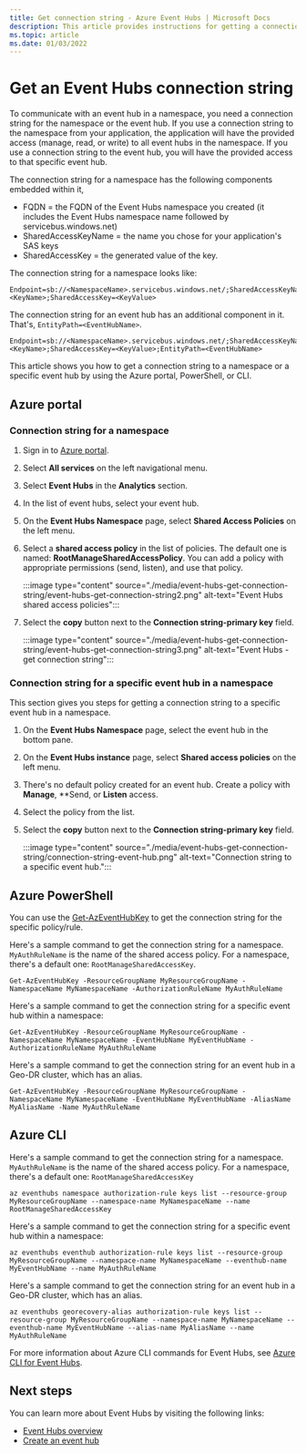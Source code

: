 ```yaml
---
title: Get connection string - Azure Event Hubs | Microsoft Docs
description: This article provides instructions for getting a connection string that clients can use to connect to Azure Event Hubs. 
ms.topic: article
ms.date: 01/03/2022 
---
```


# Get an Event Hubs connection string
To communicate with an event hub in a namespace, you need a connection string for the namespace or the event hub. If you use a connection string to the namespace from your application, the application will have the provided access (manage, read, or write) to all event hubs in the namespace. If you use a connection string to the event hub, you will have the provided access to that specific event hub. 

The connection string for a namespace has the following components embedded within it,

* FQDN = the FQDN of the Event Hubs namespace you created (it includes the Event Hubs namespace name followed by servicebus.windows.net)
* SharedAccessKeyName = the name you chose for your application's SAS keys
* SharedAccessKey = the generated value of the key.

The connection string for a namespace looks like:

```
Endpoint=sb://<NamespaceName>.servicebus.windows.net/;SharedAccessKeyName=<KeyName>;SharedAccessKey=<KeyValue>
```

The connection string for an event hub has an additional component in it. That's, `EntityPath=<EventHubName>`. 

```
Endpoint=sb://<NamespaceName>.servicebus.windows.net/;SharedAccessKeyName=<KeyName>;SharedAccessKey=<KeyValue>;EntityPath=<EventHubName>
```

This article shows you how to get a connection string to a namespace or a specific event hub by using the Azure portal, PowerShell, or CLI. 

## Azure portal

### Connection string for a namespace

1. Sign in to [Azure portal](https://portal.azure.com). 
2. Select **All services** on the left navigational menu. 
3. Select **Event Hubs** in the **Analytics** section. 
4. In the list of event hubs, select your event hub.
6. On the **Event Hubs Namespace** page, select **Shared Access Policies** on the left menu.
7. Select a **shared access policy** in the list of policies. The default one is named: **RootManageSharedAccessPolicy**. You can add a policy with appropriate permissions (send, listen), and use that policy. 

    :::image type="content" source="./media/event-hubs-get-connection-string/event-hubs-get-connection-string2.png" alt-text="Event Hubs shared access policies":::
8. Select the **copy** button next to the **Connection string-primary key** field. 

    :::image type="content" source="./media/event-hubs-get-connection-string/event-hubs-get-connection-string3.png" alt-text="Event Hubs - get connection string":::

### Connection string for a specific event hub in a namespace
This section gives you steps for getting a connection string to a specific event hub in a namespace. 

1. On the **Event Hubs Namespace** page, select the event hub in the bottom pane. 
1. On the **Event Hubs instance** page, select **Shared access policies** on the left menu. 
1. There's no default policy created for an event hub. Create a policy with **Manage**, **Send, or **Listen** access. 
1. Select the policy from the list. 
1. Select the **copy** button next to the **Connection string-primary key** field. 

    :::image type="content" source="./media/event-hubs-get-connection-string/connection-string-event-hub.png" alt-text="Connection string to a specific event hub.":::

## Azure PowerShell

You can use the [Get-AzEventHubKey](/powershell/module/az.eventhub/get-azeventhubkey) to get the connection string for the specific policy/rule. 

Here's a sample command to get the connection string for a namespace. `MyAuthRuleName` is the name of the shared access policy. For a namespace, there's a default one: `RootManageSharedAccessKey`.

```azurepowershell-interactive
Get-AzEventHubKey -ResourceGroupName MyResourceGroupName -NamespaceName MyNamespaceName -AuthorizationRuleName MyAuthRuleName
```

Here's a sample command to get the connection string for a specific event hub within a namespace: 

```azurepowershell-interactive
Get-AzEventHubKey -ResourceGroupName MyResourceGroupName -NamespaceName MyNamespaceName -EventHubName MyEventHubName -AuthorizationRuleName MyAuthRuleName
```

Here's a sample command to get the connection string for an event hub in a Geo-DR cluster, which has an alias. 

```azurepowershell-interactive
Get-AzEventHubKey -ResourceGroupName MyResourceGroupName -NamespaceName MyNamespaceName -EventHubName MyEventHubName -AliasName MyAliasName -Name MyAuthRuleName
```

## Azure CLI
Here's a sample command to get the connection string for a namespace. `MyAuthRuleName` is the name of the shared access policy. For a namespace, there's a default one: `RootManageSharedAccessKey`

```azurecli-interactive
az eventhubs namespace authorization-rule keys list --resource-group MyResourceGroupName --namespace-name MyNamespaceName --name RootManageSharedAccessKey
```

Here's a sample command to get the connection string for a specific event hub within a namespace: 

```azurecli-interactive
az eventhubs eventhub authorization-rule keys list --resource-group MyResourceGroupName --namespace-name MyNamespaceName --eventhub-name MyEventHubName --name MyAuthRuleName
```

Here's a sample command to get the connection string for an event hub in a Geo-DR cluster, which has an alias. 

```azurecli-interactive
az eventhubs georecovery-alias authorization-rule keys list --resource-group MyResourceGroupName --namespace-name MyNamespaceName --eventhub-name MyEventHubName --alias-name MyAliasName --name MyAuthRuleName
```

For more information about Azure CLI commands for Event Hubs, see [Azure CLI for Event Hubs](/cli/azure/eventhubs).

## Next steps

You can learn more about Event Hubs by visiting the following links:

* [Event Hubs overview](./event-hubs-about.md)
* [Create an event hub](event-hubs-create.md)
